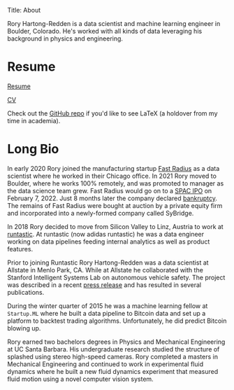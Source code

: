 Title: About

Rory Hartong-Redden is a data scientist and machine learning engineer in Boulder, Colorado. 
He's worked with all kinds of data leveraging his background in physics and engineering.  

# Resume
[Resume](https://github.com/roryhr/resume/raw/master/rhartong_redden_resume.pdf)

[CV](https://github.com/roryhr/resume/raw/master/rhartong_redden_cv.pdf)

Check out the [GitHub repo](https://github.com/roryhr/resume) if you'd like to see LaTeX (a holdover from my time in academia).


# Long Bio
In early 2020 Rory joined the manufacturing startup [Fast Radius](https://www.fastradius.com/) as a data scientist where he worked in their Chicago office.
In 2021 Rory moved to Boulder, where he works 100% remotely, and was promoted to manager as the data science team grew. 
Fast Radius would go on to a [SPAC IPO](https://www.nasdaq.com/press-release/fast-radius-announces-completion-of-merger-with-ecp-environmental-growth) on February 7, 2022.
Just 8 months later the company declared [bankruptcy](https://www.nasdaq.com/press-release/fast-radius-commences-chapter-11-to-complete-its-marketing-and-sale-process-2022-11). 
The remains of Fast Radius were bought at auction by a private equity firm and incorporated into a newly-formed company called SyBridge.


In 2018 Rory decided to move from Silicon Valley to Linz, Austria to work at [runtastic](https://www.runtastic.com/). 
At runtastic (now adidas runtastic) he was a data engineer working on data pipelines feeding internal analytics as well as product features.


Prior to joining Runtastic Rory Hartong-Redden was a data scientist at Allstate in Menlo Park, CA. 
While at Allstate he collaborated with the Stanford Intelligent Systems Lab on autonomous vehicle safety.
The project was described in a recent [press release](https://www.allstatenewsroom.com/news/allstate-announces-autonomous-vehicle-research-agreement/) and has resulted in several publications.

During the winter quarter of 2015 he was a machine learning fellow at `Startup.ML` where he built a data pipeline to Bitcoin data and set up a platform to backtest trading algorithms. 
Unfortunately, he did predict Bitcoin blowing up.

Rory earned two bachelors degrees in Physics and Mechanical Engineering at UC Santa Barbara. 
His undergraduate research studied the structure of splashed using stereo high-speed cameras.
Rory completed a masters in Mechanical Engineering and continued to work in experimental fluid dynamics where he built a new fluid dynamics experiment that measured fluid motion using a novel computer vision system.
